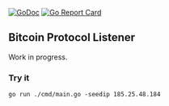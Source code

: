 [![GoDoc](https://godoc.org/github.com/penkovski/btclisten?status.svg)](https://godoc.org/github.com/penkovski/btclisten)
[![Go Report Card](https://goreportcard.com/badge/github.com/penkovski/btclisten)](https://goreportcard.com/report/github.com/penkovski/btclisten)

## Bitcoin Protocol Listener

Work in progress.

### Try it

```
go run ./cmd/main.go -seedip 185.25.48.184
```
